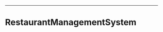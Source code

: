 -----------------------------------------------------------------------------
# RestaurantManagementSystem
